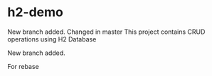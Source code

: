 # h2-demo
New branch added.
Changed in master
This project contains CRUD operations using H2 Database

New branch added.

For rebase
